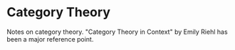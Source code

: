 # Category Theory
Notes on category theory. "Category Theory in Context" by Emily Riehl has been a major reference point.
